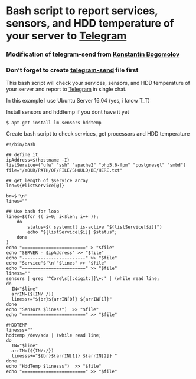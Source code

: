 # Bash script to report services, sensors, and HDD temperature of your server to [Telegram](https://web.telegram.org/)

### Modification of telegram-send from [Konstantin Bogomolov](https://bogomolov.tech/Telegram-notification-on-SSH-login/)

### Don't forget to create [telegram-send](https://github.com/purwo-martono/telegram-send) file first

This bash script will check your services, sensors, and HDD temperature of your server and report to [Telegram](https://web.telegram.org/) in single chat.

In this example I use Ubuntu Server 16.04 (yes, i know T_T)

Install sensors and hddtemp if you dont have it yet
```
$ apt-get install lm-sensors hddtemp
```

Create bash script to check services, get processors and HDD temperature
```
#!/bin/bash

## define it
ipAddress=$(hostname -I)
listService=("ufw" "ssh" "apache2" "php5.6-fpm" "postgresql" "smbd")
file="/YOUR/PATH/OF/FILE/SHOULD/BE/HERE.txt"

## get length of $service array
len=${#listService[@]}

br=$'\n'
lines=""

## Use bash for loop
lines=$(for (( i=0; i<$len; i++ ));
    do
        status=$( systemctl is-active "${listService[$i]}")
        echo "${listService[$i]} $status";
    done
)
echo "========================" > "$file"
echo "SERVER - $ipAddress" >> "$file"
echo "------------------------" >> "$file"
echo "Service"$'\n'"$lines" >> "$file"
echo "========================" >> "$file"
liness=""
sensors | grep '^Core\s[[:digit:]]\+:' | (while read line;
do
  IN="$line"
  arrIN=(${IN/ /})
  liness+="${br}${arrIN[0]} ${arrIN[1]}"
done
echo "Sensors $liness")  >> "$file"
echo "========================" >> "$file"

#HDDTEMP
linesss=""
hddtemp /dev/sda | (while read line;
do
  IN="$line"
  arrIN=(${IN/:/})
  linesss+="${br}${arrIN[1]} ${arrIN[2]} "
done
echo "HddTemp $linesss")  >> "$file"
echo "========================" >> "$file"
```

